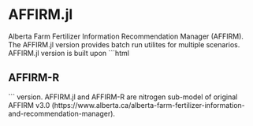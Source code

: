 # AFFIRM.jl
Alberta Farm Fertilizer Information Recommendation Manager (AFFIRM). The AFFIRM.jl version provides batch run utilites for multiple scenarios. AFFIRM.jl version is built upon ```html
<h2>AFFIRM-R</h2>``` version. AFFIRM.jl and AFFIRM-R are nitrogen sub-model of original AFFIRM v3.0 (https://www.alberta.ca/alberta-farm-fertilizer-information-and-recommendation-manager).
